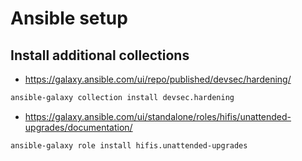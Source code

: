 # Ansible setup

## Install additional collections

- https://galaxy.ansible.com/ui/repo/published/devsec/hardening/
```sh
ansible-galaxy collection install devsec.hardening
```

- https://galaxy.ansible.com/ui/standalone/roles/hifis/unattended-upgrades/documentation/
```sh
ansible-galaxy role install hifis.unattended-upgrades
```